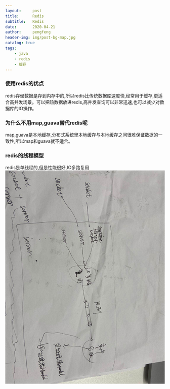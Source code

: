 ```yaml
---
layout:     post
title:      Redis
subtitle:   Redis
date:       2020-04-21
author:     pengfeng
header-img: img/post-bg-map.jpg
catalog: true
tags:
    - java
    - redis
    - 缓存
---
```


### 使用redis的优点
redis存储数据是存到内存中的,所以redis比传统数据库速度快,经常用于缓存,更适合高并发场景。可以把热数据放进redis,高并发查询可以非常迅速,也可以减少对数据库的IO操作。

### 为什么不用map,guava替代redis呢
map,guava是本地缓存,分布式系统里本地缓存与本地缓存之间很难保证数据的一致性,所以map和guava就不适合。

### redis的线程模型
redis是单线程的,但是性能很好,IO多路复用
![](/img/1631587438058_.pic.jpg)
